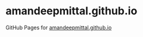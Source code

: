 # amandeepmittal.github.io

GitHub Pages for [amandeepmittal.github.io](https://amandeepmittal.github.io)
